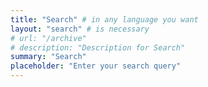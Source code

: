 ```yaml
---
title: "Search" # in any language you want
layout: "search" # is necessary
# url: "/archive"
# description: "Description for Search"
summary: "Search"
placeholder: "Enter your search query"
---
```



